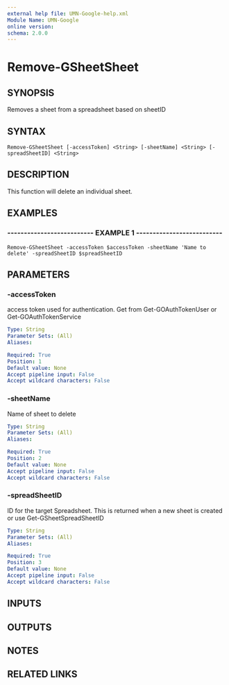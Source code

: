 ```yaml
---
external help file: UMN-Google-help.xml
Module Name: UMN-Google
online version: 
schema: 2.0.0
---
```


# Remove-GSheetSheet

## SYNOPSIS
Removes a sheet from a spreadsheet based on sheetID

## SYNTAX

```
Remove-GSheetSheet [-accessToken] <String> [-sheetName] <String> [-spreadSheetID] <String>
```

## DESCRIPTION
This function will delete an individual sheet.

## EXAMPLES

### -------------------------- EXAMPLE 1 --------------------------
```
Remove-GSheetSheet -accessToken $accessToken -sheetName 'Name to delete' -spreadSheetID $spreadSheetID
```

## PARAMETERS

### -accessToken
access token used for authentication. 
Get from Get-GOAuthTokenUser or Get-GOAuthTokenService

```yaml
Type: String
Parameter Sets: (All)
Aliases: 

Required: True
Position: 1
Default value: None
Accept pipeline input: False
Accept wildcard characters: False
```

### -sheetName
Name of sheet to delete

```yaml
Type: String
Parameter Sets: (All)
Aliases: 

Required: True
Position: 2
Default value: None
Accept pipeline input: False
Accept wildcard characters: False
```

### -spreadSheetID
ID for the target Spreadsheet. 
This is returned when a new sheet is created or use Get-GSheetSpreadSheetID

```yaml
Type: String
Parameter Sets: (All)
Aliases: 

Required: True
Position: 3
Default value: None
Accept pipeline input: False
Accept wildcard characters: False
```

## INPUTS

## OUTPUTS

## NOTES

## RELATED LINKS


